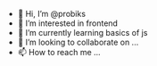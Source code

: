 - 👋 Hi, I’m @probiks
- 👀 I’m interested in frontend
- 🌱 I’m currently learning basics of js
- 💞️ I’m looking to collaborate on ...
- 📫 How to reach me ...

<!---
probiks/probiks is a ✨ special ✨ repository because its `README.md` (this file) appears on your GitHub profile.
You can click the Preview link to take a look at your changes.
--->
